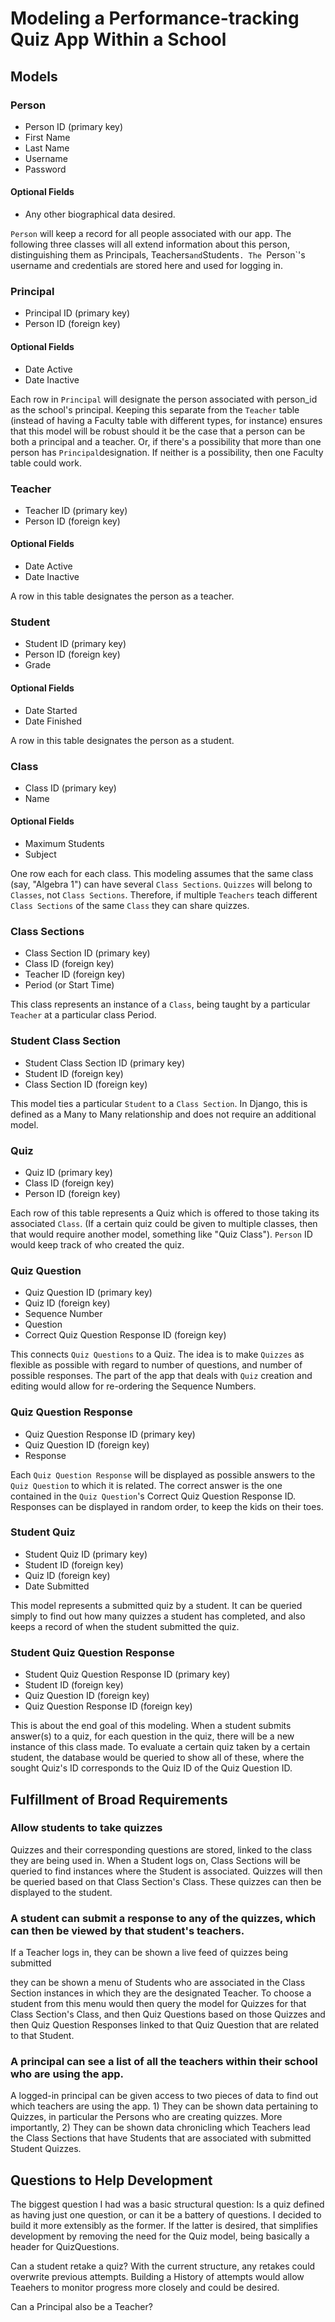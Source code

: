 Modeling a Performance-tracking Quiz App Within a School
========================================================

Models
------

### Person
- Person ID (primary key)
- First Name
- Last Name
- Username
- Password

#### Optional Fields
- Any other biographical data desired.

`Person` will keep a record for all people associated with our app. The following three classes will all extend information about this person, distinguishing them as Principals, Teachers` and `Students`. The `Person`'s username and credentials are stored here and used for logging in.

### Principal
- Principal ID (primary key)
- Person ID (foreign key)

#### Optional Fields
- Date Active
- Date Inactive

Each row in `Principal` will designate the person associated with person_id as the school's principal. Keeping this separate from the `Teacher` table (instead of having a Faculty table with different types, for instance) ensures that this model will be robust should it be the case that a person can be both a principal and a teacher. Or, if there's a possibility that more than one person has `Principal`designation. If neither is a possibility, then one Faculty table could work.

### Teacher
- Teacher ID (primary key)
- Person ID (foreign key)

#### Optional Fields
- Date Active
- Date Inactive

A row in this table designates the person as a teacher.

### Student
- Student ID (primary key)
- Person ID (foreign key)
- Grade

#### Optional Fields
- Date Started
- Date Finished

A row in this table designates the person as a student.

### Class
- Class ID (primary key)
- Name

#### Optional Fields
- Maximum Students
- Subject

One row each for each class. This modeling assumes that the same class (say, "Algebra 1") can have several `Class Sections`. `Quizzes` will belong to `Classes`, not `Class Sections`. Therefore, if multiple `Teachers` teach different `Class Sections` of the same `Class` they can share quizzes. 

### Class Sections
- Class Section ID (primary key)
- Class ID (foreign key)
- Teacher ID (foreign key)
- Period (or Start Time)

This class represents an instance of a `Class`, being taught by a particular `Teacher` at a particular class Period.

### Student Class Section
- Student Class Section ID (primary key)
- Student ID (foreign key)
- Class Section ID (foreign key)

This model ties a particular `Student` to a `Class Section`. In Django, this is defined as a Many to Many relationship and does not require an additional model.

### Quiz
- Quiz ID (primary key)
- Class ID (foreign key)
- Person ID (foreign key)

Each row of this table represents a Quiz which is offered to those taking its associated `Class`. (If a certain quiz could be given to multiple classes, then that would require another model, something like "Quiz Class"). `Person` ID would keep track of who created the quiz.

### Quiz Question
- Quiz Question ID (primary key)
- Quiz ID (foreign key)
- Sequence Number
- Question
- Correct Quiz Question Response ID (foreign key)

This connects `Quiz Questions` to a Quiz. The idea is to make `Quizzes` as flexible as possible with regard to number of questions, and number of possible responses. The part of the app that deals with `Quiz` creation and editing would allow for re-ordering the Sequence Numbers.

### Quiz Question Response
- Quiz Question Response ID (primary key)
- Quiz Question ID (foreign key)
- Response

Each `Quiz Question Response` will be displayed as possible answers to the `Quiz Question` to which it is related. The correct answer is the one contained in the `Quiz Question`'s Correct Quiz Question Response ID. Responses can be displayed in random order, to keep the kids on their toes.

### Student Quiz
- Student Quiz ID (primary key)
- Student ID (foreign key)
- Quiz ID (foreign key)
- Date Submitted

This model represents a submitted quiz by a student. It can be queried simply to find out how many quizzes a student has completed, and also keeps a record of when the student submitted the quiz.

### Student Quiz Question Response
- Student Quiz Question Response ID (primary key)
- Student ID (foreign key)
- Quiz Question ID (foreign key)
- Quiz Question Response ID (foreign key)

This is about the end goal of this modeling. When a student submits answer(s) to a quiz, for each question in the quiz, there will be a new instance of this class made. To evaluate a certain quiz taken by a certain student, the database would be queried to show all of these, where the sought Quiz's ID corresponds to the Quiz ID of the Quiz Question ID.

Fulfillment of Broad Requirements
---------------------------------
### Allow students to take quizzes

Quizzes and their corresponding questions are stored, linked to the class they are being used in. When a Student logs on, Class Sections will be queried to find instances where the Student is associated. Quizzes will then be queried based on that Class Section's Class. These quizzes can then be displayed to the student.

### A student can submit a response to any of the quizzes, which can then be viewed by that student's teachers.
If a Teacher logs in, they can be shown a live feed of quizzes being submitted

they can be shown a menu of Students who are associated in the Class Section instances in which they are the designated Teacher. To choose a student from this menu would then query the model for Quizzes for that Class Section's Class, and then Quiz Questions based on those Quizzes and then Quiz Question Responses linked to that Quiz Question that are related to that Student.

### A principal can see a list of all the teachers within their school who are using the app.
A logged-in principal can be given access to two pieces of data to find out which teachers are using the app. 1) They can be shown data pertaining to Quizzes, in particular the Persons who are creating quizzes. More importantly, 2) They can be shown data chronicling which Teachers lead the Class Sections that have Students that are associated with submitted Student Quizzes.

Questions to Help Development
-----------------------------
The biggest question I had was a basic structural question: Is a quiz defined as having just one question, or can it be a battery of questions. I decided to build it more extensibly as the former. If the latter is desired, that simplifies development by removing the need for the Quiz model, being basically a header for QuizQuestions.

Can a student retake a quiz? With the current structure, any retakes could overwrite previous attempts. Building a History of attempts would allow Teaehers to monitor progress more closely and could be desired.

Can a Principal also be a Teacher?
